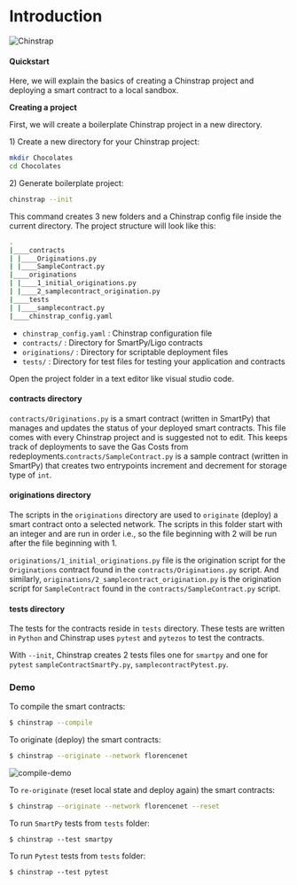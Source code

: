 # Introduction

![Chinstrap](https://raw.githubusercontent.com/ant4g0nist/chinstrap/main/docs/images/logo.png)

#### Quickstart

Here, we will explain the basics of creating a Chinstrap project and deploying a smart contract to a local sandbox.

**Creating a project**

First, we will create a boilerplate Chinstrap project in a new directory.

1\) Create a new directory for your Chinstrap project:

```bash
mkdir Chocolates
cd Chocolates
```

2\) Generate boilerplate project:

```bash
chinstrap --init
```

This command creates 3 new folders and a Chinstrap config file inside the current directory. The project structure will look like this:

```bash
.
|____contracts
| |____Originations.py
| |____SampleContract.py
|____originations
| |____1_initial_originations.py
| |____2_samplecontract_origination.py
|____tests
| |____samplecontract.py
|____chinstrap_config.yaml
```

* `chinstrap_config.yaml` : Chinstrap configuration file
* `contracts/`            : Directory for SmartPy/Ligo contracts
* `originations/`         : Directory for scriptable deployment files
* `tests/`                : Directory for test files for testing your application and contracts

Open the project folder in a text editor like visual studio code.

#### contracts directory

`contracts/Originations.py` is a smart contract \(written in SmartPy\) that manages and updates the status of your deployed smart contracts. This file comes with every Chinstrap project and is suggested not to edit. This keeps track of deployments to save the Gas Costs from redeployments.`contracts/SampleContract.py` is a sample contract \(written in SmartPy\) that creates two entrypoints increment and decrement for storage type of `int`.

#### originations directory

The scripts in the `originations` directory are used to `originate` \(deploy\) a smart contract onto a selected network. The scripts in this folder start with an integer and are run in order i.e., so the file beginning with 2 will be run after the file beginning with 1.

`originations/1_initial_originations.py` file is the origination script for the `Originations` contract found in the `contracts/Originations.py` script. And similarly, `originations/2_samplecontract_origination.py` is the origination script for `SampleContract` found in the `contracts/SampleContract.py` script.

#### tests directory

The tests for the contracts reside in `tests` directory. These tests are written in `Python` and Chinstrap uses `pytest` and `pytezos` to test the contracts.

With `--init`, Chinstrap creates 2 tests files one for `smartpy` and one for `pytest` `sampleContractSmartPy.py`, `samplecontractPytest.py`.

### Demo

To compile the smart contracts:

```bash
$ chinstrap --compile
```

To originate \(deploy\) the smart contracts:

```bash
$ chinstrap --originate --network florencenet
```

![compile-demo](https://raw.githubusercontent.com/ant4g0nist/chinstrap/main/docs/images/compile-originate.gif)

To `re-originate` \(reset local state and deploy again\) the smart contracts:

```bash
$ chinstrap --originate --network florencenet --reset
```

To run `SmartPy` tests from `tests` folder:

```shell
$ chinstrap --test smartpy
```

To run `Pytest` tests from `tests` folder:

```shell
$ chinstrap --test pytest
```